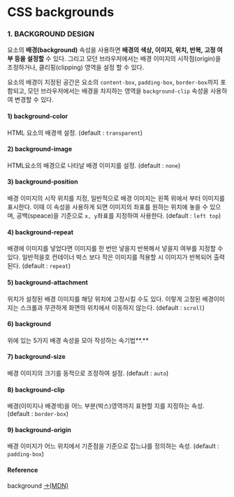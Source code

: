 # CSS backgrounds

### 1. BACKGROUND DESIGN

요소의 **배경\(background\)** 속성을 사용하면 **배경의 색상, 이미지, 위치, 반복, 고정 여부 등을 설정할** 수 있다. 그리고 모던 브라우저에서는 배경 이미지의 시작점\(origin\)을 조정하거나, 클리핑\(clipping\) 영역을 설정 할 수 있다.

요소의 배경이 지정된 공간은 요소의 `content-box`, `padding-box`, `border-box`까지 포함되고, 모던 브라우저에서는 배경을 차지하는 영역을 `background-clip` 속성을 사용하여 변경할 수 있다.

#### 1\) background-color

HTML 요소의 배경색 설정. \(default : `transparent`\)

#### 2\) background-image

HTML요소의 배경으로 나타날 배경 이미지를 설정.  \(default : `none`\)

#### 3\) background-position

배경 이미지의 시작 위치를 지정, 일반적으로 배경 이미지는 왼쪽 위에서 부터 이미지를 표시한다. 이때 이 속성을 사용하게 되면 이미지의 좌표를 원하는 위치에 놓을 수 있으며, 공백\(speace\)을 기준으로 `x, y`좌표를 지정하여 사용한다.  \(default : `left top`\)

#### 4\) background-repeat

배경에 이미지를 넣었다면 이미지를 한 번만 넣을지 반복해서 넣을지 여부를 지정할 수 있다. 일반적을호 컨테이너 박스 보다 작은 이미지를 적용할 시 이미지가 반복되어 출력된다.  \(default : `repeat`\)

#### 5\) background-attachment

위치가 설정된 배경 이미지를 해당 위치에 고정시킬 수도 있다. 이렇게 고정된 배경이미지는 스크롤과 무관하게 화면의 위치에서 이동하지 않는다. \(default : `scroll`\)

#### 6\) background

위에 있는 5가지 배경 속성을 모아 작성하는 속기법**.**

#### 7\) background-size

배경 이미지의 크기를 동적으로 조정하여 설정. \(default : `auto`\)

#### 8\) background-clip

 배경\(이미지나 배경색\)을 어느 부분\(박스\)영역까지 표현할 지를 지정하는 속성. \(default : `border-box`\)

#### 9\) background-origin

 배경 이미지가 어느 위치에서 기준점을 기준으로 잡느냐를 정의하는 속성. \(default : `padding-box`\)

#### Reference

background [→\(MDN\)](https://developer.mozilla.org/ko/docs/Web/CSS/background)





